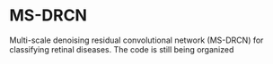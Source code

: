 # MS-DRCN
Multi-scale denoising residual convolutional network (MS-DRCN) for classifying retinal diseases. The code is still being organized
